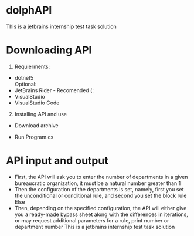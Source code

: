 # dolphAPI
This is a jetbrains internship test task solution

# Downloading API

1) Requierments: 
 * dotnet5  
Optional: 
 * JetBrains Rider - Recomended (:
 * VisualStudio
 * VisualStudio Code

2) Installing API and use
 *  Download archive
 - Run Program.cs


# API input and output 
 - First, the API will ask you to enter the number of departments in a given bureaucratic organization, it must be a natural number greater than 1
 - Then the configuration of the departments is set, namely, first you set the unconditional or conditional rule, and second you set the block rule Else
 - Then, depending on the specified configuration, the API will either give you a ready-made bypass sheet along with the differences in iterations, or may request additional parameters for a rule, print number or department number
This is a jetbrains internship test task solution
